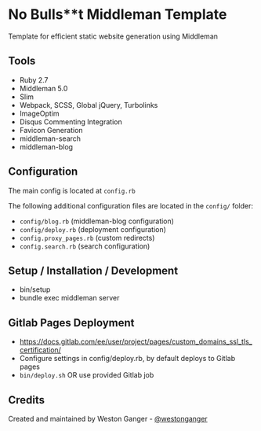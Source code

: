 # No Bulls**t Middleman Template

Template for efficient static website generation using Middleman

## Tools

- Ruby 2.7
- Middleman 5.0
- Slim
- Webpack, SCSS, Global jQuery, Turbolinks
- ImageOptim
- Disqus Commenting Integration
- Favicon Generation
- middleman-search
- middleman-blog

## Configuration

The main config is located at `config.rb`

The following additional configuration files are located in the `config/` folder:

- `config/blog.rb` (middleman-blog configuration)
- `config/deploy.rb` (deployment configuration)
- `config.proxy_pages.rb` (custom redirects)
- `config.search.rb` (search configuration)

## Setup / Installation / Development

- bin/setup
- bundle exec middleman server

## Gitlab Pages Deployment

- https://docs.gitlab.com/ee/user/project/pages/custom_domains_ssl_tls_certification/
- Configure settings in config/deploy.rb, by default deploys to Gitlab pages
- `bin/deploy.sh` OR use provided Gitlab job

## Credits

Created and maintained by Weston Ganger - [@westonganger](https://github.com/westonganger)
